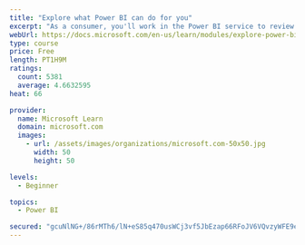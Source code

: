 ```yaml
---
title: "Explore what Power BI can do for you"
excerpt: "As a consumer, you'll work in the Power BI service to review and interact with content that has been shared with you. This module provides the foundational information that you need to work effectively in the Power BI service."
webUrl: https://docs.microsoft.com/en-us/learn/modules/explore-power-bi-service/
type: course
price: Free
length: PT1H9M
ratings:
  count: 5381
  average: 4.6632595
heat: 66

provider:
  name: Microsoft Learn
  domain: microsoft.com
  images:
    - url: /assets/images/organizations/microsoft.com-50x50.jpg
      width: 50
      height: 50

levels:
  - Beginner

topics:
  - Power BI

secured: "gcuNlNG+/86rMTh6/lN+eS85q470usWCj3vf5JbEzap66RFoJV6VQvzyWFE9e8WzjQaAb5C+tWRz8V/alsqd+iOoatBaoPMY44RMLsubixNtLW3z6LbQH0ZFEO68IqEvvA2PIXOyl4sBiv5EqjXTF3qvr95ZJgth81CEAs71RU69bxkirpUYWIACgoJSEwxH8MnyacvyOquOqRd7zzHTd+qQ2bMdte7VG5QXvKqwt/Ts/7xa8BLKHhSyWwq80gGM3J1BYfd5O5OL2N54UWxKCJBADdGRmAYHBZcGHmG8srerEnPm3z4x9b3HRH8b8FQgoUrGv9fYQhZTZIENyMny1vrT0HeGSsh5wbzaHL1j7qBluvMrJ+O1HzkFLUOHs+fQvlB/3krsnvzGK154gg1QKw==;4hia1xVr4QHcDscjs8cbkQ=="
---
```


